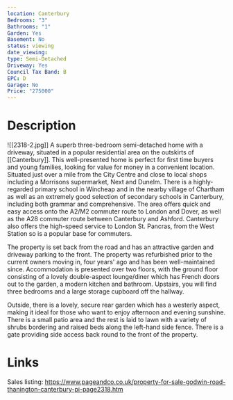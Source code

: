 ```yaml
---
location: Canterbury
Bedrooms: "3"
Bathrooms: "1"
Garden: Yes
Basement: No
status: viewing
date_viewing:
type: Semi-Detached
Driveway: Yes
Council Tax Band: B
EPC: D
Garage: No
Price: "275000"
---
```

# Description
![[2318-2.jpg]]
A superb three-bedroom semi-detached home with a driveway, situated in a popular residential area on the outskirts of [[Canterbury]]. This well-presented home is perfect for first time buyers and young families, looking for value for money in a convenient location. Situated just over a mile from the City Centre and close to local shops including a Morrisons supermarket, Next and Dunelm. There is a highly-regarded primary school in Wincheap and in the nearby village of Chartham as well as an extremely good selection of secondary schools in Canterbury, including both grammar and comprehensive. The area offers quick and easy access onto the A2/M2 commuter route to London and Dover, as well as the A28 commuter route between Canterbury and Ashford. Canterbury also offers the high-speed service to London St. Pancras, from the West Station so is a popular base for commuters.  
  
The property is set back from the road and has an attractive garden and driveway parking to the front. The property was refurbished prior to the current owners moving in, four years' ago and has been well-maintained since. Accommodation is presented over two floors, with the ground floor consisting of a lovely double-aspect lounge/diner which has French doors out to the garden, a modern kitchen and bathroom. Upstairs, you will find three bedrooms and a large storage cupboard off the hallway.  
  
Outside, there is a lovely, secure rear garden which has a westerly aspect, making it ideal for those who want to enjoy afternoon and evening sunshine. There is a small patio area and the rest is laid to lawn with a variety of shrubs bordering and raised beds along the left-hand side fence. There is a gate providing side access back round to the front of the property.

# Links
Sales listing: https://www.pageandco.co.uk/property-for-sale-godwin-road-thanington-canterbury-pi-page2318.htm
